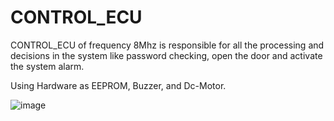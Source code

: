 # CONTROL_ECU 

CONTROL_ECU of frequency 8Mhz is responsible for all the processing and decisions in the system 
like password checking, open the door and activate the system alarm.

Using Hardware as EEPROM, Buzzer, and Dc-Motor.

![image](https://github.com/YoussefGobran/Door_Locker_Security_Systems/assets/132088403/90fbf803-525d-434d-9235-019aeeb18437)
